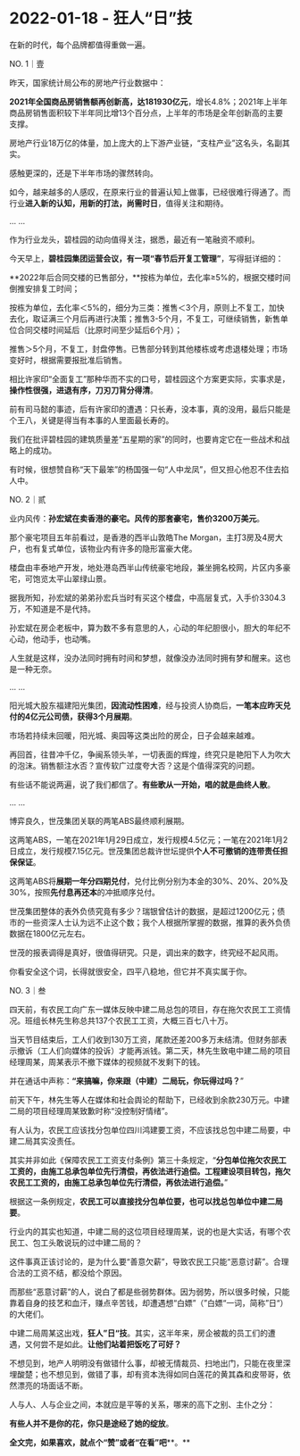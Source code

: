 # 2022-01-18 - 狂人“日”技

在新的时代，每个品牌都值得重做一遍。

NO. 1｜壹

昨天，国家统计局公布的房地产行业数据中：

**2021年全国商品房销售额再创新高，达181930亿元**，增长4.8%；2021年上半年商品房销售面积较下半年同比增13个百分点，上半年的市场是全年创新高的主要支撑。

房地产行业18万亿的体量，加上庞大的上下游产业链，“支柱产业”这名头，名副其实。

感触更深的，还是下半年市场的骤然转向。

如今，越来越多的人感叹，在原来行业的普遍认知上做事，已经很难行得通了。而行业**进入新的认知，用新的打法，尚需时日**，值得关注和期待。

... ...

作为行业龙头，碧桂园的动向值得关注，据悉，最近有一笔融资不顺利。

今天早上，**碧桂园集团运营会议，有一项“春节后开复工管理”**，写得挺详细的：

**2022年后合同交楼的已售部分，**按栋为单位，去化率≥5%的，根据交楼时间倒推安排复工时间；

按栋为单位，去化率＜5%的，细分为三类：推售＜3个月，原则上不复工，加快去化，取证满三个月后再进行决策；推售3-5个月，不复工，可继续销售，新售单位合同交楼时间延后（比原时间至少延后6个月）；

推售＞5个月，不复工，封盘停售。已售部分转到其他楼栋或考虑退楼处理；市场变好时，根据需要报批准后销售。

相比许家印“全面复工”那种华而不实的口号，碧桂园这个方案更实际，实事求是，**操作性很强，进退有序，刀刃刀背分得清**。

前有司马懿的事迹，后有许家印的遭遇：只长寿，没本事，真的没用，最后只能是个王八，关键是得当有本事的人里面最长寿的。

我们在批评碧桂园的建筑质量差“五星期的家”的同时，也要肯定它在一些战术和战略上的成功。

有时候，很想赞自称“天下最笨”的杨国强一句“人中龙凤”，但又担心他忍不住去掐人中。

NO. 2｜贰

业内风传：**孙宏斌在卖香港的豪宅。风传的那套豪宅，售价3200万美元**。

那个豪宅项目五年前看过，是香港的西半山敦皓The Morgan，主打3房及4房大户，也有复式单位，该物业内有许多的隐形富豪大佬。

楼盘由丰泰地产开发，地处港岛西半山传统豪宅地段，兼坐拥名校网，片区内多豪宅，可饱览太平山翠绿山景。

据我所知，孙宏斌的弟弟孙宏兵当时有买这个楼盘，中高层复式，入手价3304.3万，不知道是不是代持。

孙宏斌在房企老板中，算为数不多有意思的人，心动的年纪胆很小，胆大的年纪不心动，他动手，也动嘴。

人生就是这样，没办法同时拥有时间和梦想，就像没办法同时拥有梦和醒来。这也是一种无奈。

... ...

阳光城大股东福建阳光集团，**因流动性困难**，经与投资人协商后，**一笔本应昨天兑付的4亿元公司债，获得3个月展期**。

市场若持续未回暖，阳光城、奥园等这类出险的房企，日子会越来越难。

再回首，往昔冲千亿，争闽系领头羊，一切表面的辉煌，终究只是艳阳下人为吹大的泡沫。销售额注水否？宣传软广过度夸大否？这是个值得深究的问题。

有些话不能说两遍，说了我们都信了。**有些歌从一开始，唱的就是曲终人散**。

... ... 

博弈良久，世茂集团关联的两笔ABS最终顺利展期。

这两笔ABS，一笔在2021年1月29日成立，发行规模4.5亿元；一笔在2021年1月2日成立，发行规模7.15亿元。世茂集团总裁许世坛提供**个人不可撤销的连带责任担保保证**。

这两笔ABS将**展期一年分四期兑付**，兑付比例分别为本金的30%、20%、20%及30%，按照**先付息再还本**的冲抵顺序兑付。

世茂集团整体的表外负债究竟有多少？瑞银曾估计的数据，是超过1200亿元；债市的一些资深人士认为远不止这个数；我个人根据所掌握的数据，推算的表外负债数据在1800亿元左右。

世茂的报表调得是真好，很值得研究。只是，调出来的数字，终究经不起风雨。

你看安全这个词，长得就很安全，四平八稳地，但它并不真实属于你。

NO. 3｜叁

四天前，有农民工向广东一媒体反映中建二局总包的项目，存在拖欠农民工工资情况。班组长林先生称总共137个农民工工资，大概三百七八十万。

当天节目结束后，工人们收到130万工资，尾款还差200多万未结清。但财务部表示撤诉（工人们向媒体的投诉）才能再派钱。第二天，林先生致电中建二局的项目经理周某，周某表示不撤下媒体的视频就不发剩下的钱。

并在通话中声称：**“来搞嘛，你来跟（中建）二局玩，你玩得过吗？**”

前天下午，林先生等人在媒体和社会舆论的帮助下，已经收到余款230万元。中建二局的项目经理周某致歉时称“没控制好情绪”。

有人认为，农民工应该找分包单位四川鸿建要工资，不应该找总包中建二局要，中建二局其实没责任。

其实并非如此《保障农民工工资支付条例》第三十条规定，“**分包单位拖欠农民工工资的，由施工总承包单位先行清偿，再依法进行追偿。工程建设项目转包，拖欠农民工工资的，由施工总承包单位先行清偿，再依法进行追偿。**”

根据这一条例规定，**农民工可以直接找分包单位要，也可以找总包单位中建二局要**。

行业内的其实也知道，中建二局的这位项目经理周某，说的也是大实话，有哪个农民工、包工头敢说玩的过中建二局的？

这件事真正该讨论的，是为什么要“善意欠薪”，导致农民工只能“恶意讨薪”。合理合法的工资不结，都没给个原因。

而那些“恶意讨薪”的人，说白了都是些弱势群体。因为弱势，所以很多时候，只能靠着自身的技艺和血汗，赚点辛苦钱，却遭遇想“白嫖”（”白嫖“一词，简称”日“）的大佬们。

中建二局周某这出戏，**狂人”日“技**。其实，这半年来，房企被裁的员工们的遭遇，又何尝不是如此。**让他们站着把饭吃了可好？**

不想见到，地产人明明没有做错什么事，却被无情裁员、扫地出门，只能在夜里深埋酸楚；也不想见到，做错了事，却有资本洗得如同白莲花的黄其森和皮带哥，依然漂亮的场面话不断。

人与人、人与企业之间，本就应是平等的关系，哪来的高下之别、主仆之分：

**有些人并不是你的花，你只是途经了她的绽放**。

**全文完，如果喜欢，就点个“赞”或者“在看”吧****。**